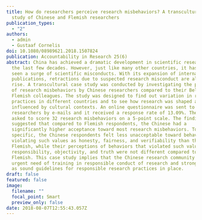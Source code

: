```yaml
---
title: How do researchers perceive research misbehaviors? A transcultural case
  study of Chinese and Flemish researchers
publication_types:
  - "2"
authors:
  - admin
  - Gustaaf Cornelis
doi: 10.1080/08989621.2018.1507824
publication: Accountability in Research 25(6)
abstract: China has achieved a dramatic development in scientific research over
  the last few decades. However, just like many other countries, it has also
  seen a surge of scientific misconducts. With its expansion of international
  publications, retractions due to suspected research misconduct are also on the
  rise. A transcultural case study was conducted by investigating the perception
  of research misbehaviors by Chinese researchers compared to their Belgian
  Flemish colleagues. The study was designed to find out variation in research
  practices in different countries and to see how research was shaped and
  influenced by cultural contexts. An online questionnaire was sent to 3,236
  researchers by e-mails and it received a response rate of 13.09%. They were
  asked to score 32 research misbehaviors on a 5-point scale. The findings
  suggested that compared to Flemish respondents, the Chinese had a
  significantly higher acceptance toward most research misbehaviors. To be more
  specific, the Chinese respondents felt less unacceptable toward behaviors
  violating such values as honesty, fairness, and verifiability than the
  Flemish, while their perceptions of behaviors that violated such values as
  responsibility, objectivity, and truth were not different compared to the
  Flemish. This case study implies that the Chinese research community is in an
  urgent need of training in responsible conduct of research and strong as well
  as sound guidelines for responsible research practices in place.
draft: false
featured: false
image:
  filename: ""
  focal_point: Smart
  preview_only: false
date: 2018-08-07T12:55:43.057Z
---
```

